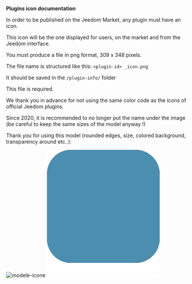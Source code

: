 **Plugins icon documentation**

In order to be published on the Jeedom Market, any plugin must have an icon.

This icon will be the one displayed for users, on the market and from the Jeedom interface.

You must produce a file in png format, 309 x 348 pixels.

The file name is structured like this: `<plugin-id> _icon.png`

It should be saved in the `/plugin-info/` folder

This file is required.

We thank you in advance for not using the same color code as the icons of official Jeedom plugins.

Since 2020, it is recommended to no longer put the name under the image (be careful to keep the same sizes of the model anyway !)

Thank you for using this model (rounded edges, size, colored background, transparency around etc..):

![modele-icone](images/plugin-Jeedom-px.jpg)
![modele-icon](images/template_icon.png)
